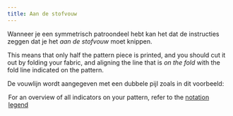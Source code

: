 ```yaml
---
title: Aan de stofvouw
---
```


Wanneer je een symmetrisch patroondeel hebt kan het dat de instructies zeggen dat je het *aan de stofvouw* moet knippen.

This means that only half the pattern piece is printed, and you should cut it out by folding your fabric, and aligning the line that is _on the fold_ with the fold line indicated on the pattern.

De vouwlijn wordt aangegeven met een dubbele pijl zoals in dit voorbeeld:

<Legend part="cutonfold" caption="A cut-on-fold indicator" />

<Tip>

For an overview of all indicators on your pattern, 
refer to the [notation legend](/docs/about/patterns/notation/)

</Tip>
